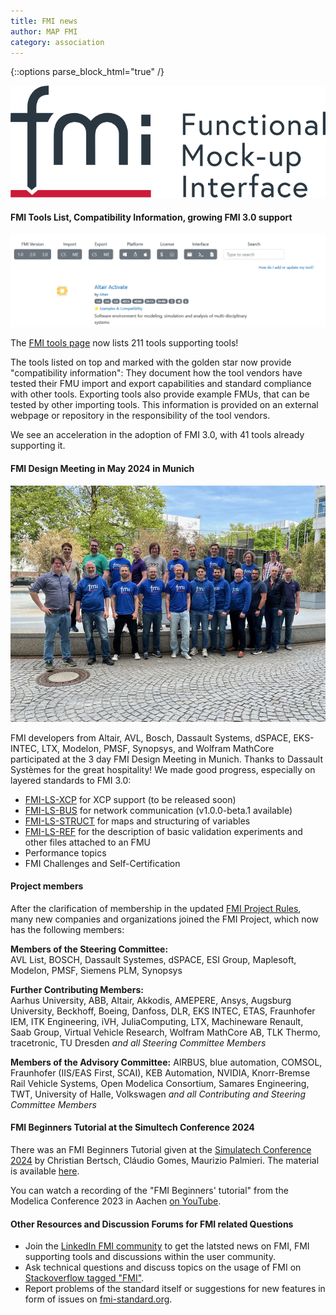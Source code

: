 ```yaml
---
title: FMI news
author: MAP FMI
category: association
---
```


{::options parse_block_html="true" /}

![FMI](FMI.png)

#### FMI Tools List, Compatibility Information, growing FMI 3.0 support

![FMI tools page](FMI_tools_page.png)

The [FMI tools page](https://fmi-standard.org/tools/) now lists 211 tools supporting tools!

The tools listed on top and marked with the golden star now provide "compatibility information": 
They document how the tool vendors have tested their FMU import and export capabilities and standard compliance with other tools. 
Exporting tools also provide example FMUs, that can be tested by other importing tools.
This information is provided on an external webpage or repository in the responsibility of the tool vendors.

We see an acceleration in the adoption of FMI 3.0, with 41 tools already supporting it.

#### FMI Design Meeting in May 2024 in Munich

![FMI Design Meeting Munich](fmi-design-24-munich.jpg)

FMI developers from Altair, AVL, Bosch, Dassault Systems, dSPACE, EKS-INTEC, LTX, Modelon, PMSF, Synopsys, and Wolfram MathCore participated at the 3 day FMI Design Meeting in Munich.
Thanks to Dassault Systèmes for the great hospitality!
We made good progress, especially on layered standards to FMI 3.0:

- [FMI-LS-XCP](https://github.com/modelica/fmi-ls-xcp) for XCP support (to be released soon)
- [FMI-LS-BUS](https://github.com/modelica/fmi-ls-bus) for network communication (v1.0.0-beta.1 available)
- [FMI-LS-STRUCT](https://github.com/modelica/fmi-ls-struct) for maps and structuring of variables
- [FMI-LS-REF](https://github.com/modelica/fmi-ls-ref)  for the description of basic validation experiments and other files attached to an FMU
- Performance topics
- FMI Challenges and Self-Certification

#### Project members

After the clarification of membership in the updated [FMI Project Rules](https://fmi-standard.org/about/), many new companies and organizations joined the FMI Project, which now has the following members:

**Members of the Steering Committee:**  
AVL List, BOSCH, Dassault Systemes, dSPACE, ESI Group, Maplesoft, Modelon, PMSF, Siemens PLM, Synopsys

**Further Contributing Members:**  
Aarhus University, ABB, Altair, Akkodis, AMEPERE, Ansys, Augsburg University, Beckhoff, Boeing, Danfoss, DLR, EKS INTEC, ETAS, Fraunhofer IEM, ITK Engineering, iVH, JuliaComputing, LTX, Machineware Renault, Saab Group, Virtual Vehicle Research, Wolfram MathCore AB, TLK Thermo, tracetronic, TU Dresden _and all Steering Committee Members_

**Members of the Advisory Committee:** 
AIRBUS, blue automation, COMSOL, Fraunhofer (IIS/EAS First, SCAI), KEB Automation, NVIDIA, Knorr-Bremse Rail Vehicle Systems, Open Modelica Consortium, Samares Engineering, TWT, University of Halle, Volkswagen _and all Contributing and Steering Committee Members_

#### FMI Beginners Tutorial at the Simultech Conference 2024

There was an FMI Beginners Tutorial given at the [Simulatech Conference 2024](https://simultech.scitevents.org/) by Christian Bertsch, Cláudio Gomes, Maurizio Palmieri.
The material is available [here](https://github.com/modelica/fmi-beginners-tutorial-2024). 

You can watch a recording of the "FMI Beginners' tutorial" from the Modelica Conference 2023 in Aachen [on YouTube](https://www.youtube.com/watch?v=RlAafdCKCHU).

#### Other Resources and Discussion Forums for FMI related Questions

- Join the [LinkedIn FMI community](https://www.linkedin.com/groups/7477473/) to get the latsted news on FMI, FMI supporting tools and discussions within the user community.
- Ask technical questions and discuss topics on the usage of FMI on [Stackoverflow tagged "FMI"](https://stackoverflow.com/questions/tagged/fmi).
- Report problems of the standard itself or suggestions for new features in form of issues on [fmi-standard.org](https://github.com/modelica/fmi-standard/issues).
